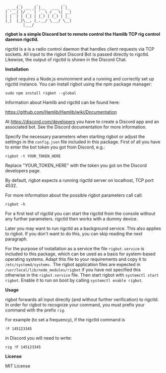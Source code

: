 ```
      _       _           _   
 _ __(_) __ _| |__   ___ | |_ 
| '__| |/ _` | '_ \ / _ \| __|
| |  | | (_| | |_) | (_) | |_ 
|_|  |_|\__, |_.__/ \___/ \__|
        |___/                 

```

**rigbot is a simple Discord bot to remote control the Hamlib TCP rig control daemon rigctld.**

rigctld is a is a radio control daemon that handles client requests via TCP sockets. All input to the rigbot Discord Bot is passed directly to rigctld. Likewise, the output of rigctld is shown in the Discord Chat.

**Installation**

rigbot requires a Node.js environment and a running and correctly set up rigctld instance. You can install rigbot using the npm package manager:

```
sudo npm install rigbot --global
```

Information about Hamlib and rigctld can be found here:

https://github.com/Hamlib/Hamlib/wiki/Documentation

At https://discord.com/developers you have to create a Discord app and an associated bot. See the Discord documentation for more information. 

Specify the necessary parameters when starting rigbot or adjust the settings in the `config.json` file included in this package. First of all you have to enter the bot token you got from Discord, e.g.:

```
rigbot -t YOUR_TOKEN_HERE
```

Replace "YOUR_TOKEN_HERE" with the token you got on the Discord developers page.

By default, rigbot expects a running rigctld server on localhost, TCP port 4532. 

For more information about the possible rigbot parameters call call:

```
rigbot -h
```

For a first test of rigctld you can start the rigctld from the console without any further parameters. rigctld then works with a dummy device.

Later you may want to run rigctld as a background service. This also applies to rigbot. If you don't want to do this, you can skip reading the next paragraph.

For the purpose of installation as a service the file `rigbot.service` is included to this package, which can be used as a basis for system-based operating systems. Adapt this file to your requirements and copy it to `/etc/systemd/systemv.` The rigbot application files are expected in `/usr/local/lib/node_modules/rigbot` if you have not specified this otherwise in the `rigbot.service` file. Then start rigbot with `systemctl start rigbot`. Enable it to run on boot by calling `systemctl enable rigbot`. 

**Usage**

rigbot forwards all input directly (and without further verification) to rigctld. In order for rigbot to recognize your command, you must prefix your command with the prefix `rig`.

For example (to set a frequency), if the rigctld command is

```
!F 145123345
```

in Discord you will need to write:

```
rig !F 145123345
```

**License**

MIT License
